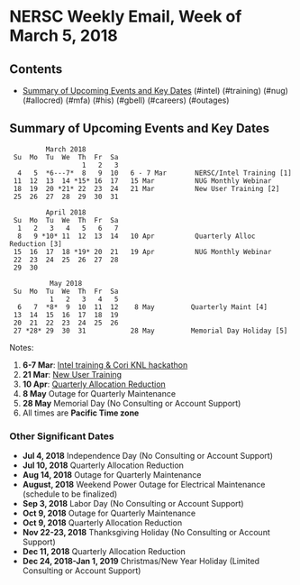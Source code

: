 # NERSC Weekly Email, Week of March 5, 2018 #

## Contents ## 

- [Summary of Upcoming Events and Key Dates](#dates)
(#intel)
(#training)
(#nug)
(#allocred)
(#mfa)
(#his)
(#gbell)
(#careers)
(#outages)

## Summary of Upcoming Events and Key Dates <a name="dates"/> ##

             March 2018
     Su  Mo  Tu  We  Th  Fr  Sa
                      1   2   3   
      4   5  *6---7*  8   9  10   6 - 7 Mar       NERSC/Intel Training [1]
     11  12  13  14 *15* 16  17   15 Mar          NUG Monthly Webinar 
     18  19  20 *21* 22  23  24   21 Mar          New User Training [2]
     25  26  27  28  29  30  31

             April 2018
     Su  Mo  Tu  We  Th  Fr  Sa
      1   2   3   4   5   6   7
      8   9 *10* 11  12  13  14   10 Apr          Quarterly Alloc Reduction [3]
     15  16  17  18 *19* 20  21   19 Apr          NUG Monthly Webinar 
     22  23  24  25  26  27  28
     29  30

              May 2018
     Su  Mo  Tu  We  Th  Fr  Sa
              1   2   3   4   5
      6   7  *8*  9  10  11  12    8 May         Quarterly Maint [4]
     13  14  15  16  17  18  19
     20  21  22  23  24  25  26
     27 *28* 29  30  31           28 May         Memorial Day Holiday [5]

Notes:
1. **6-7 Mar**: [Intel training & Cori KNL hackathon](#intel)
2. **21 Mar**: [New User Training](https://goo.gl/6nLbUi)
3. **10 Apr**: [Quarterly Allocation Reduction](#allocred)
4. **8 May** Outage for Quarterly Maintenance
5. **28 May** Memorial Day (No Consulting or Account Support)
6. All times are **Pacific Time zone**


### Other Significant Dates ###
- **Jul  4, 2018** Independence Day (No Consulting or Account Support)
- **Jul 10, 2018** Quarterly Allocation Reduction
- **Aug 14, 2018** Outage for Quarterly Maintenance
- **August, 2018** Weekend Power Outage for Electrical Maintenance (schedule to be finalized)
- **Sep  3, 2018** Labor Day (No Consulting or Account Support)
- **Oct  9, 2018** Outage for Quarterly Maintenance
- **Oct  9, 2018** Quarterly Allocation Reduction
- **Nov 22-23, 2018** Thanksgiving Holiday (No Consulting or Account Support)
- **Dec 11, 2018** Quarterly Allocation Reduction
- **Dec 24, 2018-Jan 1, 2019** Christmas/New Year Holiday (Limited Consulting or Account Support)

